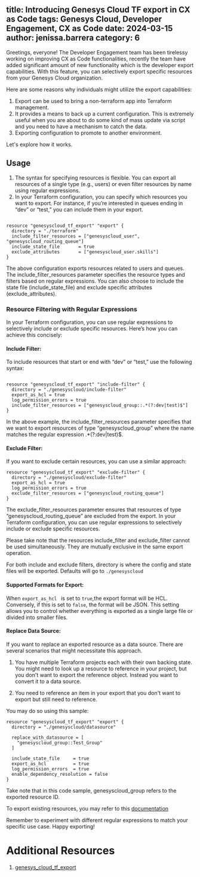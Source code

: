 title: Introducing Genesys Cloud TF export in CX as Code
tags: Genesys Cloud, Developer Engagement, CX as Code
date: 2024-03-15
author: jenissa.barrera
category: 6
---

Greetings, everyone! The Developer Engagement team has been tirelessy working on improving CX as Code functionalities, recently the team have added significant amount of new functionality which is the developer export capabilities. With this feature, you can selectively export specific resources from your Genesys Cloud organization. 

Here are some reasons why individuals might utilize the export capabilities:

1. Export can be used to bring a non-terraform app into Terraform management.
2. It provides a means to back up a current configuration. This is extremely useful when you are about to do some kind of mass update via script and you need to have a mechanism to catch the data.
3. Exporting configuration to promote to another environment.

Let's explore how it works.


## Usage


1. The syntax for specifying resources is flexible. You can export all resources of a single type (e.g., users) or even filter resources by name using regular expressions.
2. In your Terraform configuration, you can specify which resources you want to export. For instance, if you’re interested in queues ending in “dev” or “test,” you can include them in your export.

```hcl

resource "genesyscloud_tf_export" "export" {
  directory = "./terraform"
  include_filter_resources = ["genesyscloud_user", "genesyscloud_routing_queue"]
  include_state_file       = true
  exclude_attributes       = ["genesyscloud_user.skills"]
}

```

The above configuration exports resources related to users and queues. The include_filter_resources parameter specifies the resource types and filters based on regular expressions. You can also choose to include the state file (include_state_file) and exclude specific attributes (exclude_attributes).

### Resource Filtering with Regular Expressions


In your Terraform configuration, you can use regular expressions to selectively include or exclude specific resources. Here’s how you can achieve this concisely:

#### Include Filter:

To include resources that start or end with “dev” or “test,” use the following syntax:

```hcl

resource "genesyscloud_tf_export" "include-filter" {
  directory = "./genesyscloud/include-filter"
  export_as_hcl = true
  log_permission_errors = true
  include_filter_resources = ["genesyscloud_group::.*(?:dev|test)$"]
}
```

In the above example, the include_filter_resources parameter specifies that we want to export resources of type “genesyscloud_group” where the name matches the regular expression .*(?:dev|test)$.

#### Exclude Filter:
If you want to exclude certain resources, you can use a similar approach:

```hcl
resource "genesyscloud_tf_export" "exclude-filter" {
  directory = "./genesyscloud/exclude-filter"
  export_as_hcl = true
  log_permission_errors = true
  exclude_filter_resources = ["genesyscloud_routing_queue"]
}

```

The exclude_filter_resources parameter ensures that resources of type “genesyscloud_routing_queue” are excluded from the export. In your Terraform configuration, you can use regular expressions to selectively include or exclude specific resources. 

Please take note that the resources include_filter and exclude_filter cannot be used simultaneously. They are mutually exclusive in the same export operation.


For both include and exclude filters, directory is where the config and state files will be exported. Defaults will go to ```./genesyscloud```

#### Supported Formats for Export:


When ```export_as_hcl ``` is set to ```true```,the export format will be HCL. Conversely, if this is set to ```false```, the format will be JSON. This setting allows you to control whether everything is exported as a single large file or divided into smaller files. 


#### Replace Data Source:

If you want to replace an exported resource as a data source. There are several scenarios that might necessitate this approach.

1. You have multiple Terraform projects each with their own backing state. You might need to look up a resource to reference in your project, but you don't want to export the reference object. Instead you want to convert it to a data source.

2. You need to reference an item in your export that you don't want to export but still need to reference.

 You may do so using this sample:

```hcl
resource "genesyscloud_tf_export" "export" {
  directory = "./genesyscloud/datasource"

  replace_with_datasource = [
    "genesyscloud_group::Test_Group"
  ]

  include_state_file     = true
  export_as_hcl          = true
  log_permission_errors  = true
  enable_dependency_resolution = false
}
```

Take note that in this code sample, genesyscloud_group refers to the exported resource ID.




To export existing resources, you may refer to this [documentation](https://registry.terraform.io/providers/MyPureCloud/genesyscloud/latest/docs/guides/export)



Remember to experiment with different regular expressions to match your specific use case. Happy exporting!

# Additional Resources
1. [genesys_cloud_tf_export](https://registry.terraform.io/providers/MyPureCloud/genesyscloud/latest/docs/resources/tf_export#replace_with_datasource)